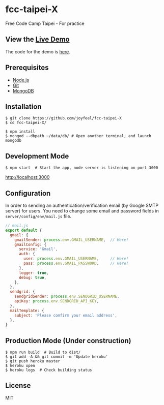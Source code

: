 # fcc-taipei-X
Free Code Camp Taipei - For practice


View the [Live Demo](https://alphameet.herokuapp.com/)
-------------------------------------------------------------------

The code for the demo is [here](https://github.com/joyfeel/fcc-taipei-X).

Prerequisites
-------------

- [Node.js](http://nodejs.org)
- [Git](https://git-scm.com/)
- [MongoDB](https://www.mongodb.com/)

Installation
------------

```shell
$ git clone https://github.com/joyfeel/fcc-taipei-X
$ cd fcc-taipei-X/

$ npm install
$ mongod --dbpath ~/data/db/ # Open another terminal, and launch mongodb
```

Development Mode
----------------

```shell
$ npm start  # Start the app, node server is listening on port 3000
```
[http://localhost:3000](http://localhost:3000)

Configuration
-------------

In order to sending an authentication/verification email (by Google SMTP server) for users. You need to change some email and password fields in `server/config/env/mail.js` file.

```javascript
// mail.js
export default {
  gmail: {
    gmailSender: process.env.GMAIL_USERNAME,  // Here!
    gmailConfig: {
      service: 'Gmail',
      auth: {
        user: process.env.GMAIL_USERNAME,     // Here!
        pass: process.env.GMAIL_PASSWORD,     // Here!
      },
      logger: true,
      debug: true,
    },
  },
  sendgrid: {
    sendgridSender: process.env.SENDGRID_USERNAME,
    apiKey: process.env.SENDGRID_API_KEY,
  },
  mailTemplate: {
    subject: 'Please comfirm your email address',
  },
}
```

Production Mode (Under construction)
----------------

```shell
$ npm run build  # Build to dist/
$ git add -A && git commit -m 'Update heroku'
$ git push heroku master
$ heroku open
$ heroku logs  # Check building status
```



License
-------

MIT
